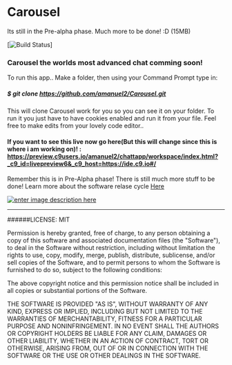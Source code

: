 # Carousel
Its still in the Pre-alpha phase. Much more to be done! :D  (15MB)
 
   
  
  [![Build Status](https://codeship.com/projects/fb788530-ade2-0133-313e-42dfb775ebd5/status?branch=master)]

### Carousel the worlds most advanced chat comming soon!

To run this app..
Make a folder, then using your Command Prompt type in:

##### $ git clone https://github.com/amanuel2/Carousel.git

This will clone Carousel work for you so you can see it on your folder. To run it you just
have to have cookies enabled and run it from your file. Feel free to make edits from your
lovely code editor..

#### If you want to see this live now go here(But this will change since this is where i am working on)! :  https://preview.c9users.io/amanuel2/chattapp/workspace/index.html?_c9_id=livepreview6&_c9_host=https://ide.c9.io#/ 

Remember this is in Pre-Alpha phase! There is still much more stuff to be done!
Learn more about the software relase cycle [Here][1]

[![enter image description here][2]][2]


  [2]: http://i.stack.imgur.com/A0y7D.png

  [1]: https://en.wikipedia.org/wiki/Software_release_life_cycle
-----------------------------------------------------------------------------------------------

######LICENSE: MIT

Permission is hereby granted, free of charge, to any person obtaining a copy of this software and associated documentation files (the "Software"), to deal in the Software without restriction, including without limitation the rights to use, copy, modify, merge, publish, distribute, sublicense, and/or sell copies of the Software, and to permit persons to whom the Software is furnished to do so, subject to the following conditions:

The above copyright notice and this permission notice shall be included in all copies or substantial portions of the Software.

THE SOFTWARE IS PROVIDED "AS IS", WITHOUT WARRANTY OF ANY KIND, EXPRESS OR IMPLIED, INCLUDING BUT NOT LIMITED TO THE WARRANTIES OF MERCHANTABILITY, FITNESS FOR A PARTICULAR PURPOSE AND NONINFRINGEMENT. IN NO EVENT SHALL THE AUTHORS OR COPYRIGHT HOLDERS BE LIABLE FOR ANY CLAIM, DAMAGES OR OTHER LIABILITY, WHETHER IN AN ACTION OF CONTRACT, TORT OR OTHERWISE, ARISING FROM, OUT OF OR IN CONNECTION WITH THE SOFTWARE OR THE USE OR OTHER DEALINGS IN THE SOFTWARE.
